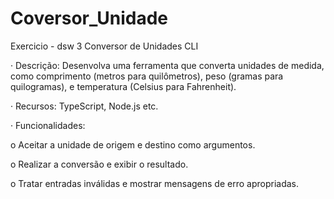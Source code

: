# Coversor_Unidade
Exercicio - dsw 3 
Conversor de Unidades CLI

· Descrição: Desenvolva uma ferramenta que converta unidades de medida, como comprimento (metros para quilômetros), peso (gramas para quilogramas), e temperatura (Celsius para Fahrenheit).

· Recursos: TypeScript, Node.js etc.

· Funcionalidades:

o Aceitar a unidade de origem e destino como argumentos.

o Realizar a conversão e exibir o resultado.

o Tratar entradas inválidas e mostrar mensagens de erro apropriadas.
